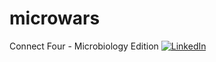 # microwars
Connect Four - Microbiology Edition
[![LinkedIn][linkedin-shield]][linkedin-url]


[linkedin-shield]: https://img.shields.io/badge/-LinkedIn-black.svg?style=flat-square&logo=linkedin&colorB=555
[linkedin-url]: https://linkedin.com/in/othneildrew
